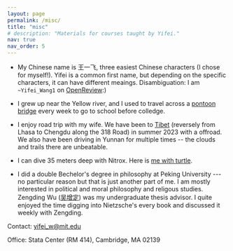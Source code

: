 ```yaml
---
layout: page
permalink: /misc/
title: "misc"
# description: "Materials for courses taught by Yifei."
nav: true
nav_order: 5
---
```


- My Chinese name is 王一飞, three easiest Chinese characters (I chose for myself!). Yifei is a common first name, but depending on the specific characters, it can have different meaings. Disambiguation: I am ``~Yifei_Wang1`` on [OpenReview](https://openreview.net/profile?id=~Yifei_Wang1):)

- I grew up near the Yellow river, and I used to travel across a [pontoon bridge](yellowriver.png) every week to go to school before colledge.

- I enjoy road trip with my wife. We have been to [Tibet](HorseRace.mp4) (reversely from Lhasa to Chengdu along the 318 Road) in summer 2023 with a offroad. We also have been driving in Yunnan for multiple times -- the clouds and trails there are unbeatable.

- I can dive 35 meters deep with Nitrox. Here is [me with turtle](turtle.jpeg).

- I did a double Bechelor's degree in philosophy at Peking University --- no particular reason but that is just another part of me. I am mostly interested in political and moral philosophy and religous studies. Zengding Wu ([吴增定](https://phil.pku.edu.cn/szdw/szll/llxjys/274750.htm)) was my undergraduate thesis advisor. I quite enjoyed the time digging into Nietzsche's every book and discussed it weekly with Zengding.


Contact: yifei_w@mit.edu

Office: Stata Center (RM 414), Cambridge, MA 02139